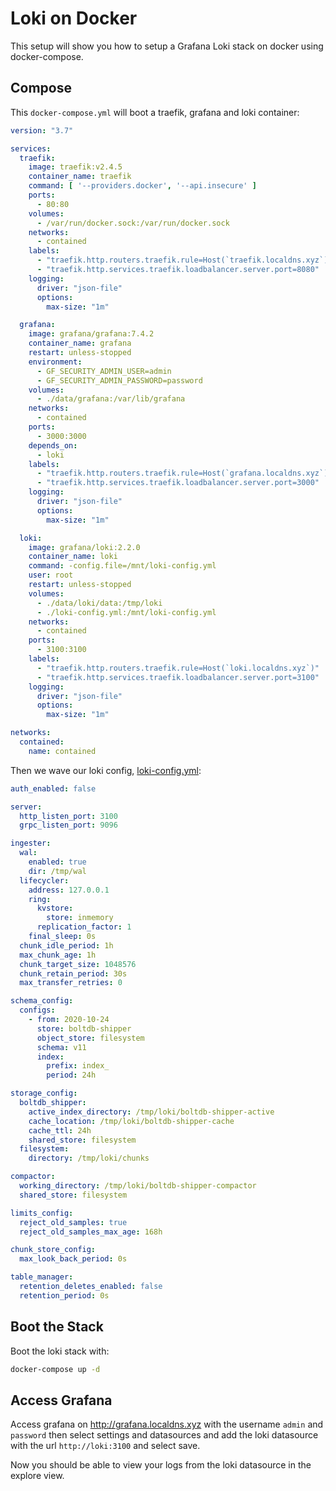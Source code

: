 # Loki on Docker

This setup will show you how to setup a Grafana Loki stack on docker using docker-compose.

## Compose

This `docker-compose.yml` will boot a traefik, grafana and loki container:

```yaml
version: "3.7"

services:
  traefik:
    image: traefik:v2.4.5
    container_name: traefik
    command: [ '--providers.docker', '--api.insecure' ]
    ports:
      - 80:80
    volumes:
      - /var/run/docker.sock:/var/run/docker.sock
    networks:
      - contained
    labels:
      - "traefik.http.routers.traefik.rule=Host(`traefik.localdns.xyz`)"
      - "traefik.http.services.traefik.loadbalancer.server.port=8080"
    logging:
      driver: "json-file"
      options:
        max-size: "1m"

  grafana:
    image: grafana/grafana:7.4.2
    container_name: grafana
    restart: unless-stopped
    environment:
      - GF_SECURITY_ADMIN_USER=admin
      - GF_SECURITY_ADMIN_PASSWORD=password
    volumes:
      - ./data/grafana:/var/lib/grafana
    networks:
      - contained
    ports:
      - 3000:3000
    depends_on:
      - loki
    labels:
      - "traefik.http.routers.traefik.rule=Host(`grafana.localdns.xyz`)"
      - "traefik.http.services.traefik.loadbalancer.server.port=3000"
    logging:
      driver: "json-file"
      options:
        max-size: "1m"

  loki:
    image: grafana/loki:2.2.0
    container_name: loki
    command: -config.file=/mnt/loki-config.yml
    user: root
    restart: unless-stopped
    volumes:
      - ./data/loki/data:/tmp/loki
      - ./loki-config.yml:/mnt/loki-config.yml
    networks:
      - contained
    ports:
      - 3100:3100
    labels:
      - "traefik.http.routers.traefik.rule=Host(`loki.localdns.xyz`)"
      - "traefik.http.services.traefik.loadbalancer.server.port=3100"
    logging:
      driver: "json-file"
      options:
        max-size: "1m"

networks:
  contained:
    name: contained
```

Then we wave our loki config, [loki-config.yml](https://raw.githubusercontent.com/grafana/loki/master/cmd/loki/loki-local-config.yaml):

```yaml
auth_enabled: false

server:
  http_listen_port: 3100
  grpc_listen_port: 9096

ingester:
  wal:
    enabled: true
    dir: /tmp/wal
  lifecycler:
    address: 127.0.0.1
    ring:
      kvstore:
        store: inmemory
      replication_factor: 1
    final_sleep: 0s
  chunk_idle_period: 1h       
  max_chunk_age: 1h
  chunk_target_size: 1048576
  chunk_retain_period: 30s
  max_transfer_retries: 0

schema_config:
  configs:
    - from: 2020-10-24
      store: boltdb-shipper
      object_store: filesystem
      schema: v11
      index:
        prefix: index_
        period: 24h

storage_config:
  boltdb_shipper:
    active_index_directory: /tmp/loki/boltdb-shipper-active
    cache_location: /tmp/loki/boltdb-shipper-cache
    cache_ttl: 24h         
    shared_store: filesystem
  filesystem:
    directory: /tmp/loki/chunks

compactor:
  working_directory: /tmp/loki/boltdb-shipper-compactor
  shared_store: filesystem

limits_config:
  reject_old_samples: true
  reject_old_samples_max_age: 168h

chunk_store_config:
  max_look_back_period: 0s

table_manager:
  retention_deletes_enabled: false
  retention_period: 0s
```

## Boot the Stack

Boot the loki stack with:

```bash
docker-compose up -d
```

## Access Grafana

Access grafana on http://grafana.localdns.xyz with the username `admin` and `password` then select settings and datasources and add the loki datasource with the url `http://loki:3100` and select save.

Now you should be able to view your logs from the loki datasource in the explore view.
